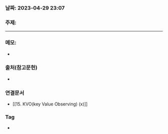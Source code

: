 ### 날짜: 2023-04-29 23:07

### 주제: 
---
### 메모: 
- 

### 출처(참고문헌) 
- 

### 연결문서 
- [[15. KVO(key Value Observing) (x)]]

### Tag
- 